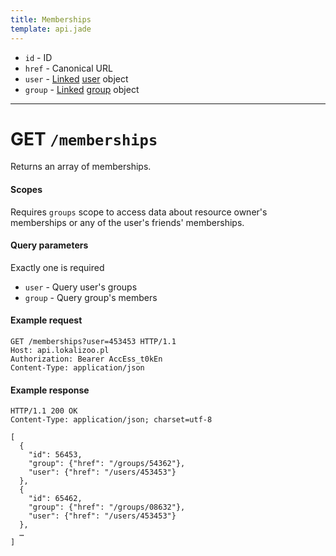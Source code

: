 ```yaml
---
title: Memberships
template: api.jade
---
```


- `id` - ID
- `href` - Canonical URL
- `user` - [Linked](../links.html) [user](users.html) object
- `group` - [Linked](../links.html) [group](groups.html) object

---

# GET `/memberships`
Returns an array of memberships.

#### Scopes
Requires `groups` scope to access data about resource owner's memberships or any of the user's friends' memberships.

#### Query parameters

Exactly one is required

- `user` - Query user's groups
- `group` - Query group's members

#### Example request

```http
GET /memberships?user=453453 HTTP/1.1
Host: api.lokalizoo.pl
Authorization: Bearer AccEss_t0kEn
Content-Type: application/json
```

#### Example response

```http
HTTP/1.1 200 OK
Content-Type: application/json; charset=utf-8

[
  {
    "id": 56453,
    "group": {"href": "/groups/54362"},
    "user": {"href": "/users/453453"}
  },
  {
    "id": 65462,
    "group": {"href": "/groups/08632"},
    "user": {"href": "/users/453453"}
  },
  …
]
```
